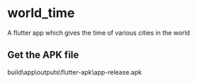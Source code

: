 # world_time

A flutter app which gives the time of various cities in the world

## Get the APK file

build\app\outputs\flutter-apk\app-release.apk
